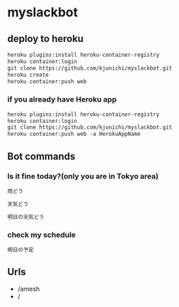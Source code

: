 # myslackbot

## deploy to heroku

```txt
heroku plugins:install heroku-container-registry
heroku container:login
git clone https://github.com/kjunichi/myslackbot.git
heroku create
heroku container:push web
```

### if you already have Heroku app

```txt
heroku plugins:install heroku-container-registry
heroku container:login
git clone https://github.com/kjunichi/myslackbot.git
heroku container:push web -a HerokuAppName
```

## Bot commands

### Is it fine today?(only you are in Tokyo area)

```txt
雨どう
```

```txt
天気どう
```

```txt
明日の天気どう
```

### check my schedule

```txt
明日の予定
```

## Urls

- /amesh
- /
